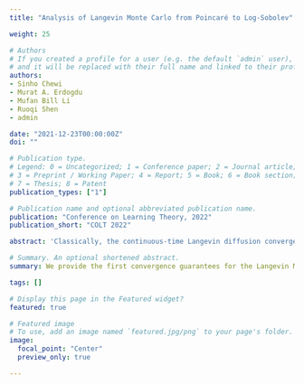 ```yaml
---
title: "Analysis of Langevin Monte Carlo from Poincaré to Log-Sobolev"

weight: 25

# Authors
# If you created a profile for a user (e.g. the default `admin` user), write the username (folder name) here 
# and it will be replaced with their full name and linked to their profile.
authors:
- Sinho Chewi
- Murat A. Erdogdu
- Mufan Bill Li
- Ruoqi Shen
- admin

date: "2021-12-23T00:00:00Z"
doi: ""

# Publication type.
# Legend: 0 = Uncategorized; 1 = Conference paper; 2 = Journal article;
# 3 = Preprint / Working Paper; 4 = Report; 5 = Book; 6 = Book section;
# 7 = Thesis; 8 = Patent
publication_types: ["1"]

# Publication name and optional abbreviated publication name.
publication: "Conference on Learning Theory, 2022"
publication_short: "COLT 2022"

abstract: 'Classically, the continuous-time Langevin diffusion converges exponentially fast to its stationary distribution π under the sole assumption that π satisfies a Poincaré inequality. Using this fact to provide guarantees for the discrete-time Langevin Monte Carlo (LMC) algorithm, however, is considerably more challenging due to the need for working with chi-squared or Rényi divergences, and prior works have largely focused on strongly log-concave targets. In this work, we provide the first convergence guarantees for LMC assuming that π satisfies either a Latała--Oleszkiewicz or modified log-Sobolev inequality, which interpolates between the Poincaré and log-Sobolev settings. Unlike prior works, our results allow for weak smoothness and do not require convexity or dissipativity conditions.'

# Summary. An optional shortened abstract.
summary: We provide the first convergence guarantees for the Langevin Monte Carlo algorithm under an interpolated inequality between log-Sobolev and Poincaré, with improvements on both rates and assumptions seen in prior work.

tags: []

# Display this page in the Featured widget?
featured: true

# Featured image
# To use, add an image named `featured.jpg/png` to your page's folder. 
image:
  focal_point: "Center"
  preview_only: true

---
```


